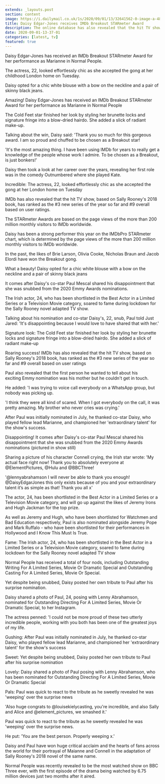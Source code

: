 ```yaml
---
extends: _layouts.post
section: content
image: https://i.dailymail.co.uk/1s/2020/09/01/13/32641562-0-image-a-48_1598962397920.jpg 
title: Daisy Edgar-Jones receives IMDb Breakout STARmeter Award 
description: The online database has also revealed that the hit TV show, based on Sally Rooneys 2018 book, has ranked as the #3 new series of the year so far and #9 overall based on user ratings. 
date: 2020-09-01-13-37-01 
categories: [latest, tv] 
featured: true 
--- 
```

Daisy Edgar-Jones has received an IMDb Breakout STARmeter Award for her performance as Marianne in Normal People.

The actress, 22, looked effortlessly chic as she accepted the gong at her childhood London home on Tuesday.

Daisy opted for a chic white blouse with a bow on the neckline and a pair of skinny black jeans.

Amazing! Daisy Edgar-Jones has received an IMDb Breakout STARmeter Award for her performance as Marianne in Normal People

The Cold Feet star finished her look by styling her brunette locks and signature fringe into a blow-dried hairdo. She added a slick of radiant make-up. 

Talking about the win, Daisy said: 'Thank you so much for this gorgeous award. I am so proud and chuffed to be chosen as a Breakout star! 

'It's the most amazing thing. I have been using IMDb for years to really get a knowledge of the people whose work I admire. To be chosen as a Breakout, is just bonkers!'  

Daisy then took a look at her career over the years, revealing her first role was in the comedy Outnumbered where she played Kate.  

Incredible: The actress, 22, looked effortlessly chic as she accepted the gong at her London home on Tuesday

IMDb has also revealed that the hit TV show, based on Sally Rooney's 2018 book, has ranked as the #3 new series of the year so far and #9 overall based on user ratings.

The STARmeter Awards are based on the page views of the more than 200 million monthly visitors to IMDb worldwide.

Daisy has been a strong performer this year on the IMDbPro STARmeter chart, which is determined by the page views of the more than 200 million monthly visitors to IMDb worldwide.

In the past, the likes of Brie Larson, Olivia Cooke, Nicholas Braun and Jacob Elordi have won the Breakout gong. 

What a beauty! Daisy opted for a chic white blouse with a bow on the neckline and a pair of skinny black jeans

It comes after Daisy's co-star Paul Mescal shared his disappointment that she was snubbed from the 2020 Emmy Awards nominations.

The Irish actor, 24, who has been shortlisted in the Best Actor in a Limited Series or a Television Movie category, soared to fame during lockdown for the Sally Rooney novel adapted TV show.

Talking about his nomination and co-star Daisy's, 22, snub, Paul told Just Jared: 'It's disappointing because I would love to have shared that with her.'

Signature look: The Cold Feet star finished her look by styling her brunette locks and signature fringe into a blow-dried hairdo. She added a slick of radiant make-up

Roaring success! IMDb has also revealed that the hit TV show, based on Sally Rooney's 2018 book, has ranked as the #3 new series of the year so far and #9 overall based on user ratings

Paul also revealed that the first person he wanted to tell about his exciting Emmy nomination was his mother but he couldn't get in touch.  

He added: 'I was trying to voice call everybody on a WhatsApp group, but nobody was picking up. 

'I think they were all kind of scared. When I got everybody on the call, it was pretty amazing. My brother who never cries was crying.'

After Paul was initially nominated in July, he thanked co-star Daisy, who played fellow lead Marianne, and championed her 'extraordinary talent' for the show's success.

Disappointing! It comes after Daisy's co-star Paul Mescal shared his disappointment that she was snubbed from the 2020 Emmy Awards nominations (pictured in show still) 

Sharing a picture of his character Connell crying, the Irish star wrote: 'My actual face right now! Thank you to absolutely everyone at @ElementPictures, @Hulu and @BBCThree!

'@lennyabrahamson I will never be able to thank you enough! @DaisyEdgarJones this only exists because of you and your extraordinary talent it’s as simple as that! Thank you all x'

The actor, 24, has been shortlisted in the Best Actor in a Limited Series or a Television Movie category, and will go up against the likes of Jeremy Irons and Hugh Jackman for the top prize. 

As well as Jeremy and Hugh, who have been shortlisted for Watchmen and Bad Education respectively, Paul is also nominated alongside Jeremy Pope and Mark Ruffalo - who have been shortlisted for their performances in Hollywood and I Know This Must Is True.

Fame: The Irish actor, 24, who has been shortlisted in the Best Actor in a Limited Series or a Television Movie category, soared to fame during lockdown for the Sally Rooney novel adapted TV show  

Normal People has received a total of four nods, including Outstanding Writing For A Limited Series, Movie Or Dramatic Special and Outstanding Casting For A Limited Series, Movie Or Special. 

Yet despite being snubbed, Daisy posted her own tribute to Paul after his surprise nomination.   

Daisy shared a photo of Paul, 24, posing with Lenny Abrahamson, nominated for Outstanding Directing For A Limited Series, Movie Or Dramatic Special, to her Instagram.

The actress penned: 'I could not be more proud of these two utterly incredible people, working with you both has been one of the greatest joys of my life. 

Gushing: After Paul was initially nominated in July, he thanked co-star Daisy, who played fellow lead Marianne, and championed her 'extraordinary talent' for the show's success

Sweet: Yet despite being snubbed, Daisy posted her own tribute to Paul after his surprise nomination 

Lovely: Daisy shared a photo of Paul posing with Lenny Abrahamson, who has been nominated for Outstanding Directing For A Limited Series, Movie Or Dramatic Special 

Pals: Paul was quick to react to the tribute as he sweetly revealed he was 'weeping' over the surprise news 

'Also huge congrats to @louisekielycasting, you're incredible, and also Sally and Alice and @element_pictures, we smashed it.'

Paul was quick to react to the tribute as he sweetly revealed he was 'weeping' over the surprise news. 

He put: 'You are the best person. Properly weeping x.'

Daisy and Paul have won huge critical acclaim and the hearts of fans across the world for their portrayal of Maianne and Connell in the adaptation of Sally Rooney's 2018 novel of the same name. 

Normal People was recently revealed to be the most watched show on BBC Three ever, with the first episode of the drama being watched by 6.75 million devices just two months after it aired. 

